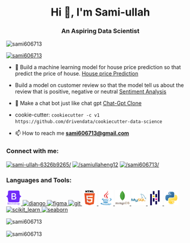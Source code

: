 <h1 align="center">Hi 👋, I'm Sami-ullah</h1>
<h3 align="center">An Aspiring Data Scientist</h3>

<p align="left"> <img src="https://komarev.com/ghpvc/?username=sami606713&label=Profile%20views&color=0e75b6&style=flat" alt="sami606713" /> </p>

<p align="left"> <a href="https://github.com/ryo-ma/github-profile-trophy"><img src="https://github-profile-trophy.vercel.app/?username=sami606713" alt="sami606713" /></a> </p>

- 🔭 Build a machine learning model for house price prediction so that predict the price of house. [House price Prediction](https://ushouseprices.streamlit.app/)

- Build a model on customer review so that the model tell us about the review that is positive, negative or neutral [Sentiment Analysis](https://sentimntanalysis.streamlit.app/)

- 🤝 Make a chat bot just like chat gpt [Chat-Gpt Clone](https://github.com/Sami606713/Chat_Gpt_Clone)
- cookie-cutter: `cookiecutter -c v1 https://github.com/drivendata/cookiecutter-data-science`

- 📫 How to reach me **sami606713@gmail.com**

<h3 align="left">Connect with me:</h3>
<p align="left">
<a href="https://linkedin.com/in/sami-ullah-6326b9265/" target="blank"><img align="center" src="https://raw.githubusercontent.com/rahuldkjain/github-profile-readme-generator/master/src/images/icons/Social/linked-in-alt.svg" alt="sami-ullah-6326b9265/" height="30" width="40" /></a>
<a href="https://kaggle.com/samiullaheng12" target="blank"><img align="center" src="https://raw.githubusercontent.com/rahuldkjain/github-profile-readme-generator/master/src/images/icons/Social/kaggle.svg" alt="/samiullaheng12" height="30" width="40" /></a>
<a href="https://www.leetcode.com/sami606713/" target="blank"><img align="center" src="https://raw.githubusercontent.com/rahuldkjain/github-profile-readme-generator/master/src/images/icons/Social/leet-code.svg" alt="/sami606713/" height="30" width="40" /></a>
</p>

<h3 align="left">Languages and Tools:</h3>
<p align="left"> <a href="https://getbootstrap.com" target="_blank" rel="noreferrer"> <img src="https://raw.githubusercontent.com/devicons/devicon/master/icons/bootstrap/bootstrap-plain-wordmark.svg" alt="bootstrap" width="40" height="40"/> </a> <a href="https://www.djangoproject.com/" target="_blank" rel="noreferrer"> <img src="https://cdn.worldvectorlogo.com/logos/django.svg" alt="django" width="40" height="40"/> </a> <a href="https://www.figma.com/" target="_blank" rel="noreferrer"> <img src="https://www.vectorlogo.zone/logos/figma/figma-icon.svg" alt="figma" width="40" height="40"/> </a> <a href="https://git-scm.com/" target="_blank" rel="noreferrer"> <img src="https://www.vectorlogo.zone/logos/git-scm/git-scm-icon.svg" alt="git" width="40" height="40"/> </a> <a href="https://www.w3.org/html/" target="_blank" rel="noreferrer"> <img src="https://raw.githubusercontent.com/devicons/devicon/master/icons/html5/html5-original-wordmark.svg" alt="html5" width="40" height="40"/> </a> <a href="https://www.java.com" target="_blank" rel="noreferrer"> <img src="https://raw.githubusercontent.com/devicons/devicon/master/icons/java/java-original.svg" alt="java" width="40" height="40"/> </a> <a href="https://www.mongodb.com/" target="_blank" rel="noreferrer"> <img src="https://raw.githubusercontent.com/devicons/devicon/master/icons/mongodb/mongodb-original-wordmark.svg" alt="mongodb" width="40" height="40"/> </a> <a href="https://www.mysql.com/" target="_blank" rel="noreferrer"> <img src="https://raw.githubusercontent.com/devicons/devicon/master/icons/mysql/mysql-original-wordmark.svg" alt="mysql" width="40" height="40"/> </a> <a href="https://pandas.pydata.org/" target="_blank" rel="noreferrer"> <img src="https://raw.githubusercontent.com/devicons/devicon/2ae2a900d2f041da66e950e4d48052658d850630/icons/pandas/pandas-original.svg" alt="pandas" width="40" height="40"/> </a> <a href="https://www.python.org" target="_blank" rel="noreferrer"> <img src="https://raw.githubusercontent.com/devicons/devicon/master/icons/python/python-original.svg" alt="python" width="40" height="40"/> </a> <a href="https://scikit-learn.org/" target="_blank" rel="noreferrer"> <img src="https://upload.wikimedia.org/wikipedia/commons/0/05/Scikit_learn_logo_small.svg" alt="scikit_learn" width="40" height="40"/> </a> <a href="https://seaborn.pydata.org/" target="_blank" rel="noreferrer"> <img src="https://seaborn.pydata.org/_images/logo-mark-lightbg.svg" alt="seaborn" width="40" height="40"/> </a> </p>

<p><img align="center" src="https://github-readme-stats.vercel.app/api/top-langs?username=sami606713&show_icons=true&locale=en&layout=compact" alt="sami606713" /></p>

<p><img align="center" src="https://github-readme-streak-stats.herokuapp.com/?user=sami606713&" alt="sami606713" /></p>

